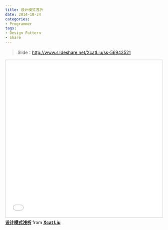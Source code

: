 ```yaml
---
title: 设计模式浅析
date: 2014-10-24
categories:
- Programmer
tags:
- Design Pattern
- Share
---
```


> Slide：http://www.slideshare.net/XcatLiu/ss-56943521

<iframe src="//www.slideshare.net/slideshow/embed_code/key/HIUYjOBgGs1cX9" width="620" height="504" frameborder="0" marginwidth="0" marginheight="0" scrolling="no" style="border:1px solid #CCC; border-width:1px; margin-bottom:5px; max-width: 100%;" allowfullscreen> </iframe> <div style="margin-bottom:5px"> <strong> <a href="//www.slideshare.net/XcatLiu/ss-56943521" title="设计模式浅析" target="_blank">设计模式浅析</a> </strong> from <strong><a href="//www.slideshare.net/XcatLiu" target="_blank">Xcat Liu</a></strong> </div>
